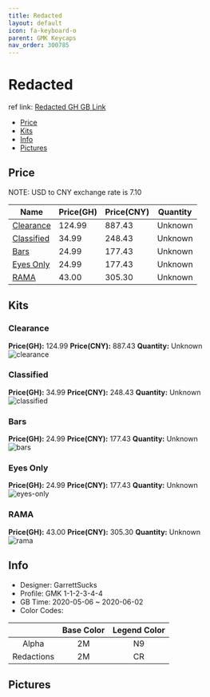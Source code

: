 ```yaml
---
title: Redacted 
layout: default
icon: fa-keyboard-o
parent: GMK Keycaps
nav_order: 300785
---
```


# Redacted 

ref link: [Redacted GH GB Link](https://geekhack.org/index.php?topic=106200.0)  
* [Price](#price)  
* [Kits](#kits)  
* [Info](#info)  
* [Pictures](#pictures)  


## Price  

NOTE: USD to CNY exchange rate is 7.10

| Name          | Price(GH)    |  Price(CNY) | Quantity |
| ------------- | ------------ |  ---------- | -------- |
|[Clearance](#clearance)|124.99|887.43|Unknown|
|[Classified](#classified)|34.99|248.43|Unknown|
|[Bars](#bars)|24.99|177.43|Unknown|
|[Eyes Only](#eyes-only)|24.99|177.43|Unknown|
|[RAMA](#rama)|43.00|305.30|Unknown|


## Kits  
### Clearance  
**Price(GH):** 124.99    **Price(CNY):** 887.43    **Quantity:** Unknown  
<img src="{{ 'assets/images/gmk-keycaps/redacted/kits_pics/clearance.jpg' | relative_url }}" alt="clearance" class="image featured">

### Classified  
**Price(GH):** 34.99    **Price(CNY):** 248.43    **Quantity:** Unknown  
<img src="{{ 'assets/images/gmk-keycaps/redacted/kits_pics/classified.png' | relative_url }}" alt="classified" class="image featured">

### Bars  
**Price(GH):** 24.99    **Price(CNY):** 177.43    **Quantity:** Unknown  
<img src="{{ 'assets/images/gmk-keycaps/redacted/kits_pics/bars.jpg' | relative_url }}" alt="bars" class="image featured">

### Eyes Only  
**Price(GH):** 24.99    **Price(CNY):** 177.43    **Quantity:** Unknown  
<img src="{{ 'assets/images/gmk-keycaps/redacted/kits_pics/eyes-only.jpg' | relative_url }}" alt="eyes-only" class="image featured">

### RAMA  
**Price(GH):** 43.00    **Price(CNY):** 305.30    **Quantity:** Unknown  
<img src="{{ 'assets/images/gmk-keycaps/redacted/kits_pics/rama.png' | relative_url }}" alt="rama" class="image featured">


## Info  
* Designer: GarrettSucks  
* Profile: GMK 1-1-2-3-4-4  
* GB Time: 2020-05-06 ~ 2020-06-02  
* Color Codes:  

| |Base Color     | Legend Color
| :-------------: | :-------------: | :------------:
|Alpha|2M|N9
|Redactions|2M|CR


## Pictures  
